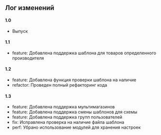 ## Лог изменений

#### 1.0

* Выпуск

#### 1.1

* feature: Добавлена поддержка шаблона для товаров определенного производителя

#### 1.2

* feature: Добавлена функция проверки шаблона на наличие
* refactor: Проведен полный рефакторинг кода

#### 1.3

* feature: Добавлена поддержка мультимагазинов
* feature: Добавлена поддержка смены шаблонов для схемы
* feature: Добавлена поддержка групп пользователей
* fix: Исправлена проверка на наличие файла шаблона
* perf: Убрано использование модулей для хранения настроек

